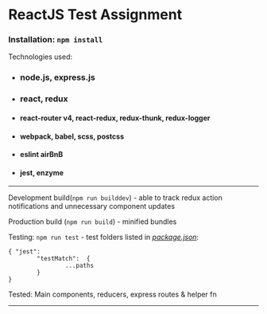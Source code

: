 
# ReactJS Test Assignment

### Installation: `npm install`

Technologies used: 
* ### node.js, express.js
* ### react, redux
* #### react-router v4, react-redux, redux-thunk, redux-logger
* #### webpack, babel, scss, postcss
* #### eslint  airBnB
* #### jest, enzyme
---

Development build(`npm run builddev`) - able to track redux action notifications and unnecessary component updates 

Production build (`npm run build`) - minified bundles

Testing: `npm run test` - test folders listed in *[package.json](./package.json)*:
```
{ "jest":
        "testMatch":  {
                ...paths
        }
} 

```
Tested: Main components, reducers, express routes & helper fn


---
